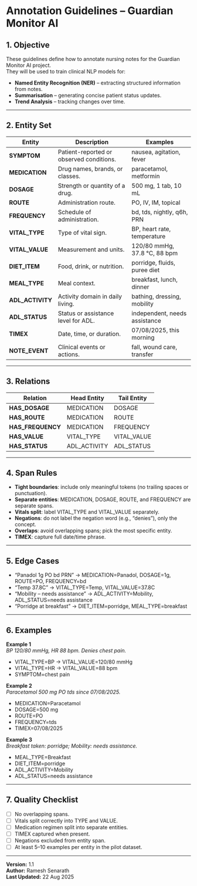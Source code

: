 # Annotation Guidelines – Guardian Monitor AI

## 1. Objective
These guidelines define how to annotate nursing notes for the Guardian Monitor AI project.  
They will be used to train clinical NLP models for:
- **Named Entity Recognition (NER)** – extracting structured information from notes.
- **Summarisation** – generating concise patient status updates.
- **Trend Analysis** – tracking changes over time.

---

## 2. Entity Set

| Entity        | Description | Examples |
|---------------|-------------|----------|
| **SYMPTOM**   | Patient-reported or observed conditions. | nausea, agitation, fever |
| **MEDICATION**| Drug names, brands, or classes. | paracetamol, metformin |
| **DOSAGE**    | Strength or quantity of a drug. | 500 mg, 1 tab, 10 mL |
| **ROUTE**     | Administration route. | PO, IV, IM, topical |
| **FREQUENCY** | Schedule of administration. | bd, tds, nightly, q6h, PRN |
| **VITAL_TYPE**| Type of vital sign. | BP, heart rate, temperature |
| **VITAL_VALUE**| Measurement and units. | 120/80 mmHg, 37.8 °C, 88 bpm |
| **DIET_ITEM** | Food, drink, or nutrition. | porridge, fluids, puree diet |
| **MEAL_TYPE** | Meal context. | breakfast, lunch, dinner |
| **ADL_ACTIVITY**| Activity domain in daily living. | bathing, dressing, mobility |
| **ADL_STATUS**| Status or assistance level for ADL. | independent, needs assistance |
| **TIMEX**     | Date, time, or duration. | 07/08/2025, this morning |
| **NOTE_EVENT**| Clinical events or actions. | fall, wound care, transfer |

---

## 3. Relations

| Relation      | Head Entity  | Tail Entity |
|---------------|--------------|-------------|
| **HAS_DOSAGE**    | MEDICATION   | DOSAGE      |
| **HAS_ROUTE**     | MEDICATION   | ROUTE       |
| **HAS_FREQUENCY** | MEDICATION   | FREQUENCY   |
| **HAS_VALUE**     | VITAL_TYPE   | VITAL_VALUE |
| **HAS_STATUS**    | ADL_ACTIVITY | ADL_STATUS  |

---

## 4. Span Rules
- **Tight boundaries**: include only meaningful tokens (no trailing spaces or punctuation).
- **Separate entities**: MEDICATION, DOSAGE, ROUTE, and FREQUENCY are separate spans.
- **Vitals split**: label VITAL_TYPE and VITAL_VALUE separately.
- **Negations**: do not label the negation word (e.g., “denies”), only the concept.
- **Overlaps**: avoid overlapping spans; pick the most specific entity.
- **TIMEX**: capture full date/time phrase.

---

## 5. Edge Cases
- “Panadol 1g PO bd PRN” → MEDICATION=Panadol, DOSAGE=1g, ROUTE=PO, FREQUENCY=bd  
- “Temp 37.8C” → VITAL_TYPE=Temp, VITAL_VALUE=37.8C  
- “Mobility – needs assistance” → ADL_ACTIVITY=Mobility, ADL_STATUS=needs assistance  
- “Porridge at breakfast” → DIET_ITEM=porridge, MEAL_TYPE=breakfast  

---

## 6. Examples

**Example 1**  
_BP 120/80 mmHg, HR 88 bpm. Denies chest pain._  
- VITAL_TYPE=BP → VITAL_VALUE=120/80 mmHg  
- VITAL_TYPE=HR → VITAL_VALUE=88 bpm  
- SYMPTOM=chest pain

**Example 2**  
_Paracetamol 500 mg PO tds since 07/08/2025._  
- MEDICATION=Paracetamol  
- DOSAGE=500 mg  
- ROUTE=PO  
- FREQUENCY=tds  
- TIMEX=07/08/2025

**Example 3**  
_Breakfast taken: porridge; Mobility: needs assistance._  
- MEAL_TYPE=Breakfast  
- DIET_ITEM=porridge  
- ADL_ACTIVITY=Mobility  
- ADL_STATUS=needs assistance

---

## 7. Quality Checklist
- [ ] No overlapping spans.
- [ ] Vitals split correctly into TYPE and VALUE.
- [ ] Medication regimen split into separate entities.
- [ ] TIMEX captured when present.
- [ ] Negations excluded from entity span.
- [ ] At least 5–10 examples per entity in the pilot dataset.

---

**Version:** 1.1  
**Author:** Ramesh Senarath  
**Last Updated:** 22 Aug 2025
